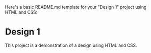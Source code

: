 Here's a basic README.md template for your "Design 1" project using HTML and CSS:

# Design 1

This project is a demonstration of a design using HTML and CSS.



